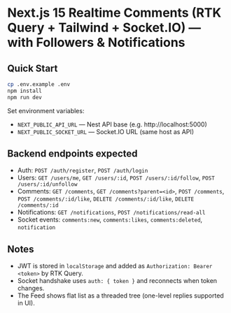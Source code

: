 
# Next.js 15 Realtime Comments (RTK Query + Tailwind + Socket.IO) — with Followers & Notifications

## Quick Start
```bash
cp .env.example .env
npm install
npm run dev
```

Set environment variables:
- `NEXT_PUBLIC_API_URL` — Nest API base (e.g. http://localhost:5000)
- `NEXT_PUBLIC_SOCKET_URL` — Socket.IO URL (same host as API)

## Backend endpoints expected
- Auth: `POST /auth/register`, `POST /auth/login`
- Users: `GET /users/me`, `GET /users/:id`, `POST /users/:id/follow`, `POST /users/:id/unfollow`
- Comments: `GET /comments`, `GET /comments?parent=<id>`, `POST /comments`, `POST /comments/:id/like`, `DELETE /comments/:id/like`, `DELETE /comments/:id`
- Notifications: `GET /notifications`, `POST /notifications/read-all`
- Socket events: `comments:new`, `comments:likes`, `comments:deleted`, `notification`

## Notes
- JWT is stored in `localStorage` and added as `Authorization: Bearer <token>` by RTK Query.
- Socket handshake uses `auth: { token }` and reconnects when token changes.
- The Feed shows flat list as a threaded tree (one-level replies supported in UI).
